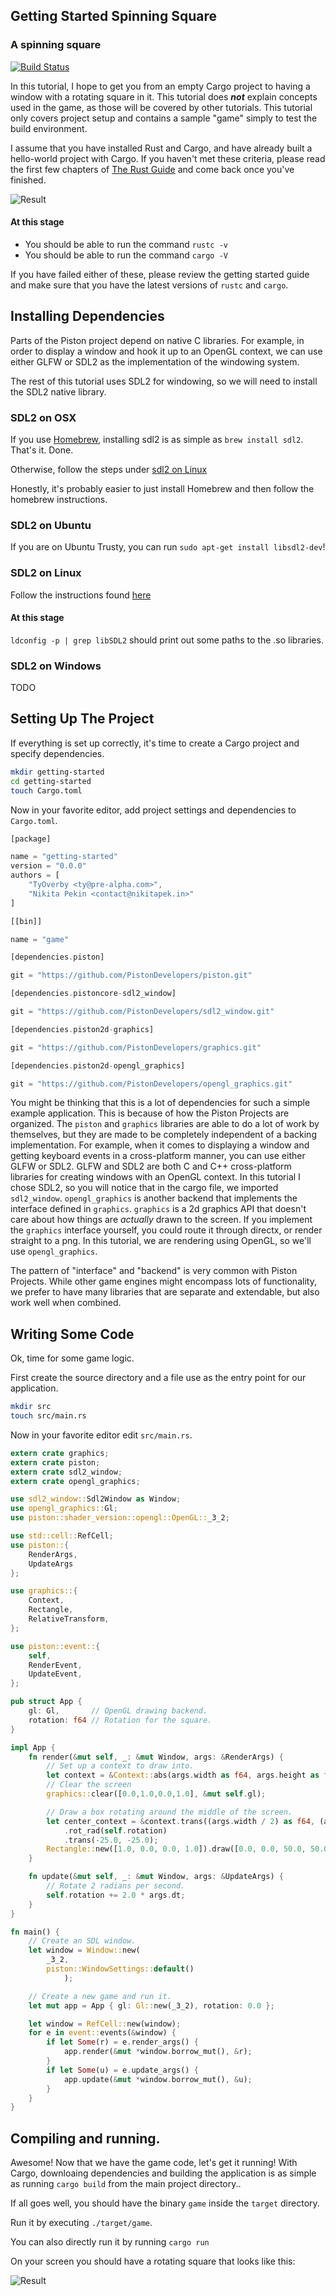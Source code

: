 ## Getting Started Spinning Square
### A spinning square

[![Build Status](https://travis-ci.org/PistonDevelopers/Piston-Tutorials.svg?branch=master)](https://travis-ci.org/PistonDevelopers/Piston-Tutorials)

In this tutorial, I hope to get you from an empty Cargo project to having a
window with a rotating square in it.
This tutorial does ___not___ explain concepts used in the game, as those
will be covered by other tutorials.
This tutorial only covers project setup and contains a sample "game" simply
to test the build environment.


I assume that you have installed Rust and Cargo, and have already built a
hello-world project with Cargo.
If you haven't met these criteria, please read the first few chapters of
[The Rust Guide](http://doc.rust-lang.org/guide.html) and come back once
you've finished.

![Result](./out.gif)

#### At this stage

* You should be able to run the command `rustc -v`
* You should be able to run the command `cargo -V`

If you have failed either of these, please review the getting started
guide and make sure that you have the latest versions of `rustc` and `cargo`.

## Installing Dependencies

Parts of the Piston project depend on native C libraries.  For example, in
order to display a window and hook it up to an OpenGL context, we can use
either GLFW or SDL2 as the implementation of the windowing system.

The rest of this tutorial uses SDL2 for windowing, so we will need to
install the SDL2 native library.

### SDL2 on OSX

If you use [Homebrew](http://brew.sh), installing sdl2 is as simple as
`brew install sdl2`.  That's it.  Done.

Otherwise, follow the steps under [sdl2 on Linux](#sdl2-on-linux)

Honestly, it's probably easier to just install Homebrew and then follow the
homebrew instructions.

### SDL2 on Ubuntu
If you are on Ubuntu Trusty, you can run
`sudo apt-get install libsdl2-dev`!

### SDL2 on Linux
Follow the instructions found [here](http://nothingtocode.blogspot.com/2013/07/setting-up-sdl2-in-ubuntu-or-linux-mint.html)

#### At this stage
`ldconfig -p | grep libSDL2` should print out some paths to the .so libraries.

### SDL2 on Windows
TODO

## Setting Up The Project

If everything is set up correctly, it's time to create a Cargo project
and specify dependencies.


```bash
mkdir getting-started
cd getting-started
touch Cargo.toml
```

Now in your favorite editor, add project settings and dependencies to
`Cargo.toml`.

```rust
[package]

name = "getting-started"
version = "0.0.0"
authors = [
    "TyOverby <ty@pre-alpha.com>",
    "Nikita Pekin <contact@nikitapek.in>"
]

[[bin]]

name = "game"

[dependencies.piston]

git = "https://github.com/PistonDevelopers/piston.git"

[dependencies.pistoncore-sdl2_window]

git = "https://github.com/PistonDevelopers/sdl2_window.git"

[dependencies.piston2d-graphics]

git = "https://github.com/PistonDevelopers/graphics.git"

[dependencies.piston2d-opengl_graphics]

git = "https://github.com/PistonDevelopers/opengl_graphics.git"

```

You might be thinking that this is a lot of dependencies for such a simple
example application.
This is because of how the Piston Projects are organized.
The `piston` and `graphics` libraries are able to do a lot of work by
themselves, but they are made to be completely independent of a
backing implementation.
For example, when it comes to displaying a window and getting keyboard events
in a cross-platform manner, you can use either GLFW or SDL2.
GLFW and SDL2 are both C and C++ cross-platform libraries for creating windows
with an OpenGL context.
In this tutorial I chose SDL2, so you will notice that in the cargo file, we
imported `sdl2_window`.
`opengl_graphics` is another backend that implements the interface defined in
`graphics`.
`graphics` is a 2d graphics API that doesn't care about how things are
*actually* drawn to the screen.
If you implement the `graphics` interface yourself, you could route it
through directx, or render straight to a png.
In this tutorial, we are rendering using OpenGL, so we'll use `opengl_graphics`.

The pattern of "interface" and "backend" is very common with Piston Projects.
While other game engines might encompass lots of functionality, we prefer to have
many libraries that are separate and extendable, but also work well when
combined.


## Writing Some Code

Ok, time for some game logic.

First create the source directory and a file use as the entry point for
our application.

```bash
mkdir src
touch src/main.rs
```

Now in your favorite editor edit `src/main.rs`.

```rust
extern crate graphics;
extern crate piston;
extern crate sdl2_window;
extern crate opengl_graphics;

use sdl2_window::Sdl2Window as Window;
use opengl_graphics::Gl;
use piston::shader_version::opengl::OpenGL::_3_2;

use std::cell::RefCell;
use piston::{
    RenderArgs,
    UpdateArgs
};

use graphics::{
    Context,
    Rectangle,
    RelativeTransform,
};

use piston::event::{
	self,
    RenderEvent,
    UpdateEvent,
};

pub struct App {
    gl: Gl,       // OpenGL drawing backend.
    rotation: f64 // Rotation for the square.
}

impl App {
    fn render(&mut self, _: &mut Window, args: &RenderArgs) {
        // Set up a context to draw into.
        let context = &Context::abs(args.width as f64, args.height as f64);
        // Clear the screen
        graphics::clear([0.0,1.0,0.0,1.0], &mut self.gl);

        // Draw a box rotating around the middle of the screen.
        let center_context = &context.trans((args.width / 2) as f64, (args.height / 2) as f64)
            .rot_rad(self.rotation)
            .trans(-25.0, -25.0);
        Rectangle::new([1.0, 0.0, 0.0, 1.0]).draw([0.0, 0.0, 50.0, 50.0], center_context, &mut self.gl);
    }

    fn update(&mut self, _: &mut Window, args: &UpdateArgs) {
        // Rotate 2 radians per second.
        self.rotation += 2.0 * args.dt;
    }
}

fn main() {
    // Create an SDL window.
    let window = Window::new(
        _3_2,
        piston::WindowSettings::default()
            );

    // Create a new game and run it.
    let mut app = App { gl: Gl::new(_3_2), rotation: 0.0 };

    let window = RefCell::new(window);
    for e in event::events(&window) {
        if let Some(r) = e.render_args() {
            app.render(&mut *window.borrow_mut(), &r);
        }
        if let Some(u) = e.update_args() {
            app.update(&mut *window.borrow_mut(), &u);
        }
    }
}

```

## Compiling and running.

Awesome!  Now that we have the game code, let's get it running!
With Cargo, downloaing dependencies and building the application is as
simple as running `cargo build` from the main project directory..

If all goes well, you should have the binary `game` inside the `target`
directory.

Run it by executing `./target/game`.

You can also directly run it by running `cargo run`

On your screen you should have a rotating square that looks like this:

![Result](./out.gif)
